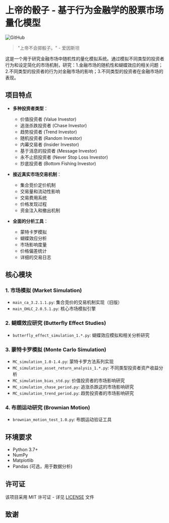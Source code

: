# 上帝的骰子 - 基于行为金融学的股票市场量化模型

![GitHub](https://img.shields.io/github/license/your-username/gods-dice)

> "上帝不会掷骰子。" - 爱因斯坦

这是一个用于研究金融市场中随机性的量化模拟系统。通过模拟不同类型的投资者行为和设定简化的市场机制，研究：1.金融市场的随机性和蝴蝶效应的相关问题；2.不同类型的投资者的行为对金融市场的影响；3.不同类型的投资者在金融市场的表现。

## 项目特点

- **多种投资者类型**：
  - 价值投资者 (Value Investor)
  - 追涨杀跌投资者 (Chase Investor)
  - 趋势投资者 (Trend Investor)
  - 随机投资者 (Random Investor)
  - 内幕交易者 (Insider Investor)
  - 基于消息的投资者 (Message Investor)
  - 永不止损投资者 (Never Stop Loss Investor)
  - 抄底投资者 (Bottom Fishing Investor)

- **接近真实市场交易机制**：
  - 集合竞价定价机制
  - 交易量和流动性影响
  - 交易费用系统
  - 价格发现过程
  - 资金注入和撤出机制

- **全面的分析工具**：
  - 蒙特卡罗模拟
  - 蝴蝶效应分析
  - 市场影响度量
  - 价格偏差统计
  - 详细的交易日志

## 核心模块

### 1. 市场模拟 (Market Simulation)
- `main_ca_3.2.1.1.py`: 集合竞价的交易机制实现（旧版）
- `main_OHLC_2.0.5.1.py`: 核心市场模拟引擎

### 2. 蝴蝶效应研究 (Butterfly Effect Studies)
- `butterfly_effect_simulation_1.*.py`: 蝴蝶效应模拟和相关分析研究


### 3. 蒙特卡罗模拟 (Monte Carlo Simulation)
- `MC_simulation_1.0-1.4.py`: 蒙特卡罗方法系列实现
- `MC_simulation_asset_return_analysis_1.*.py`: 不同类型投资者资产收益分析
- `MC_simulation_bias_std.py`: 价值投资者的市场影响研究
- `MC_simulation_chase_period.py`: 追涨杀跌这的市场影响研究
- `MC_simulation_trend_period.py`: 趋势投资者的市场影响研究

### 4. 布朗运动研究 (Brownian Motion)
- `brownian_motion_test_1.0.py`: 布朗运动验证工具


## 环境要求
- Python 3.7+
- NumPy
- Matplotlib
- Pandas (可选，用于数据分析)


## 许可证

该项目采用 MIT 许可证 - 详见 [LICENSE](LICENSE) 文件

## 致谢



